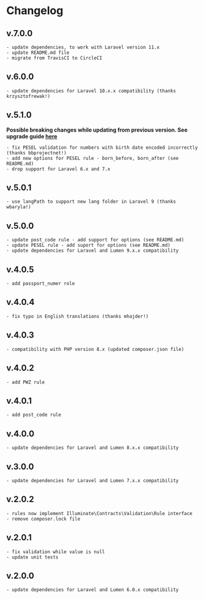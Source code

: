 # Changelog
## v.7.0.0
    - update dependencies, to work with Laravel version 11.x
    - update README.md file
    - migrate from TravisCI to CircleCI
## v.6.0.0
    - update dependencies for Laravel 10.x.x compatibility (thanks krzysztofrewak!)
## v.5.1.0
**Possible breaking changes while updating from previous version. See upgrade guide [here](UPGRADE_GUIDE.md)**

    - fix PESEL validation for numbers with birth date encoded incorrectly (thanks bbprojectnet!)
    - add new options for PESEL rule - born_before, born_after (see README.md)
    - drop support for Laravel 6.x and 7.x
## v.5.0.1
    - use langPath to support new lang folder in Laravel 9 (thanks wbaryla!)
## v.5.0.0
    - update post_code rule - add support for options (see README.md)
    - update PESEL rule - add suport for options (see README.md)
    - update dependencies for Laravel and Lumen 9.x.x compatibility
## v.4.0.5
    - add passport_numer role
## v.4.0.4
    - fix typo in English translations (thanks mhajder!)
## v.4.0.3
    - compatibility with PHP version 8.x (updated composer.json file)
## v.4.0.2
    - add PWZ rule
## v.4.0.1
    - add post_code rule
## v.4.0.0
    - update dependencies for Laravel and Lumen 8.x.x compatibility
## v.3.0.0
    - update dependencies for Laravel and Lumen 7.x.x compatibility
## v.2.0.2
    - rules now implement Illuminate\Contracts\Validation\Rule interface
    - remove composer.lock file
## v.2.0.1
    - fix validation while value is null
    - update unit tests
## v.2.0.0
    - update dependencies for Laravel and Lumen 6.0.x compatibility
